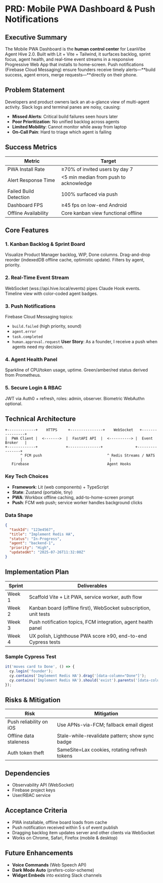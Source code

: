 # PRD: Mobile PWA Dashboard & Push Notifications

## Executive Summary

The Mobile PWA Dashboard is the **human control center** for LeanVibe Agent Hive 2.0. Built with Lit + Vite + Tailwind, it surfaces backlog, sprint focus, agent health, and real-time event streams in a responsive Progressive Web App that installs to home-screen. Push notifications (Firebase Cloud Messaging) ensure founders receive timely alerts—**build success, agent errors, merge requests—**directly on their phone.

## Problem Statement

Developers and product owners lack an at-a-glance view of multi-agent activity. Slack logs and terminal panes are noisy, causing:
- **Missed Alerts**: Critical build failures seen hours later
- **Poor Prioritization**: No unified backlog across agents
- **Limited Mobility**: Cannot monitor while away from laptop
- **On-Call Pain**: Hard to triage which agent is failing

## Success Metrics

| Metric | Target |
|---|---|
|PWA Install Rate|≥70% of invited users by day 7|
|Alert Response Time|<5 min median from push to acknowledge|
|Failed Build Detection|100% surfaced via push|
|Dashboard FPS|≥45 fps on low-end Android| 
|Offline Availability|Core kanban view functional offline| 

## Core Features

### 1. Kanban Backlog & Sprint Board
Visualize Product Manager backlog, WIP, Done columns. Drag-and-drop reorder (indexedDB offline cache, optimistic update). Filters by agent, priority.

### 2. Real-Time Event Stream
WebSocket (wss://api.hive.local/events) pipes Claude Hook events. Timeline view with color-coded agent badges.

### 3. Push Notifications
Firebase Cloud Messaging topics:
- `build.failed` (high priority, sound)
- `agent.error`
- `task.completed`
- `human.approval.request`
**User Story**: As a founder, I receive a push when agents need my decision.

### 4. Agent Health Panel
Sparkline of CPU/token usage, uptime. Green/amber/red status derived from Prometheus.

### 5. Secure Login & RBAC
JWT via Auth0 + refresh, roles: admin, observer. Biometric WebAuthn optional.

## Technical Architecture

```
+-------------+    HTTPS     +---------------+    WebSocket   +----------------+
|  PWA Client |  <------->  |  FastAPI API  |  <----------> |  Event Broker   |
+-------------+             +---------------+               +----------------+
       ^ FCM push                              ^ Redis Streams / NATS
       |                                        |
   Firebase                                    Agent Hooks
```

### Key Tech Choices
- **Framework**: Lit (web components) + TypeScript
- **State**: Zustand (portable, tiny)
- **PWA**: Workbox offline caching, add-to-home-screen prompt
- **Push**: FCM web push; service worker handles background clicks

### Data Shape
```json
{
  "taskId": "123e4567",
  "title": "Implement Redis HA",
  "status": "In-Progress",
  "agent": "backend-1",
  "priority": "High",
  "updatedAt": "2025-07-26T11:32:00Z"
}
```

## Implementation Plan

| Sprint | Deliverables |
|---|---|
|Week 1|Scaffold Vite + Lit PWA, service worker, auth flow|
|Week 2|Kanban board (offline first), WebSocket subscription, unit tests|
|Week 3|Push notification topics, FCM integration, agent health panel|
|Week 4|UX polish, Lighthouse PWA score ≥90, end-to-end Cypress tests|

### Sample Cypress Test
```typescript
it('moves card to Done', () => {
  cy.login('founder');
  cy.contains('Implement Redis HA').drag('[data-column="Done"]');
  cy.contains('Implement Redis HA').should('exist').parents('[data-column]').should('have.attr','data-column','Done');
});
```

## Risks & Mitigation
| Risk | Mitigation |
|---|---|
|Push reliability on iOS|Use APNs-via-FCM; fallback email digest|
|Offline data staleness|Stale-while-revalidate pattern; show sync badge|
|Auth token theft|SameSite=Lax cookies, rotating refresh tokens|

## Dependencies
- Observability API (WebSocket)
- Firebase project keys
- User/RBAC service

## Acceptance Criteria
- PWA installable, offline board loads from cache
- Push notification received within 5 s of event publish
- Dragging backlog item updates server and other clients via WebSocket
- Works on Chrome, Safari, Firefox (mobile & desktop)

## Future Enhancements
- **Voice Commands** (Web Speech API)
- **Dark Mode Auto** (prefers-color-scheme)
- **Widget Embeds** into existing Slack channels